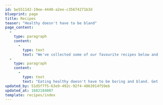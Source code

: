 ```yaml
---
id: be551142-19ee-4440-a2ee-c35674271b3d
blueprint: page
title: Recipes
teaser: "Healthy doesn't have to be bland"
page_content:
  -
    type: paragraph
    content:
      -
        type: text
        text: "We've collected some of our favourite recipes below and you can buy some of the ingredients at our market!"
  -
    type: paragraph
    content:
      -
        type: text
        text: "Eating healthy doesn't have to be boring and bland. Get cooking today!"
updated_by: 51d5f7f5-63e9-492c-92f4-4863914f59eb
updated_at: 1682184007
template: recipes/index
---
```

